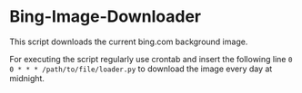# Bing-Image-Downloader
This script downloads the current bing.com background image.

For executing the script regularly use crontab and insert the following line
<code>0 0 * * * /path/to/file/loader.py</code>
to download the image every day at midnight.